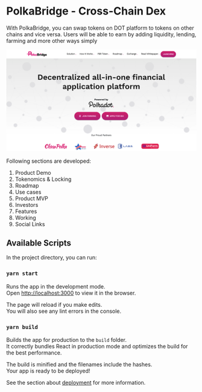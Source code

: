 # PolkaBridge - Cross-Chain Dex

With PolkaBridge, you can swap tokens on DOT platform to tokens on other chains and vice versa. Users will be able to earn by adding liquidity, lending, farming and more other ways simply

![Website Screenshot](polkabridge.png)


Following sections are developed:

1. Product Demo
2. Tokenomics & Locking
3. Roadmap
4. Use cases
5. Product MVP
6. Investors
7. Features
8. Working
9. Social Links


## Available Scripts

In the project directory, you can run:

### `yarn start`

Runs the app in the development mode.\
Open [http://localhost:3000](http://localhost:3000) to view it in the browser.

The page will reload if you make edits.\
You will also see any lint errors in the console.


### `yarn build`

Builds the app for production to the `build` folder.\
It correctly bundles React in production mode and optimizes the build for the best performance.

The build is minified and the filenames include the hashes.\
Your app is ready to be deployed!

See the section about [deployment](https://facebook.github.io/create-react-app/docs/deployment) for more information.



